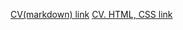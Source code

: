 [CV(markdown) link](https://AnAtoliy-AA.github.io/rsschool-cv/cv)
[CV. HTML, CSS link](https://anatoliy-aa.github.io/rsschool-cv/)
